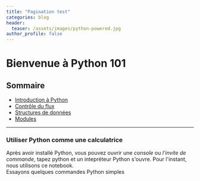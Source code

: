 ```yaml
---
title: "Pagination test"
categories: blog
header:
  teaser: /assets/images/python-powered.jpg
author_profile: false
---
```


# Bienvenue à Python 101

## Sommaire

- [Introduction à Python](#Utiliser-Python-comme-une-calculatrice) 
- [Contrôle du flux](#Contrôle-du-flux)
- [Structures de données](#Structures-de-données)
- [Modules](#Modules)

***
### Utiliser Python comme une calculatrice
Après avoir installé Python, vous pouvez ouvrir une *console* ou *l'invite de commande*, tapez python et un intepréteur Python s'ouvre.
Pour l'instant, nous utilisons ce notebook.  
Essayons quelques commandes Python simples